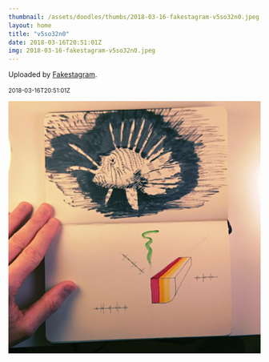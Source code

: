 ```yaml
---
thumbnail: /assets/doodles/thumbs/2018-03-16-fakestagram-v5so32n0.jpeg
layout: home
title: "v5so32n0"
date: 2018-03-16T20:51:01Z
img: 2018-03-16-fakestagram-v5so32n0.jpeg
---
```


Uploaded by [Fakestagram](https://github.com/opyate/fakestagram).

<small>2018-03-16T20:51:01Z</small>

![Uploaded by Fakestagram](/assets/doodles/original/2018-03-16-fakestagram-v5so32n0.jpeg)
